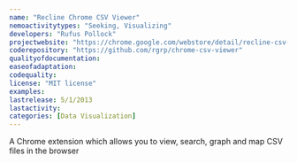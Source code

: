 ```yaml
---
name: "Recline Chrome CSV Viewer"
nemoactivitytypes: "Seeking, Visualizing"
developers: "Rufus Pollock"
projectwebsite: "https://chrome.google.com/webstore/detail/recline-csv-viewer/ibfcfelnbfhlbpelldnngdcklnndhael"
coderepository: "https://github.com/rgrp/chrome-csv-viewer"
qualityofdocumentation: 
easeofadaptation: 
codequality: 
license: "MIT license"
examples: 
lastrelease: 5/1/2013
lastactivity: 
categories: [Data Visualization]
---
```

A Chrome extension which allows you to view, search, graph and map CSV files in the browser
